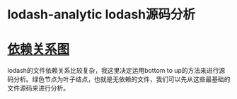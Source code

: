 # lodash-analytic lodash源码分析

# [依赖关系图]('https://github.com/ycczkl/lodash-analytic/blob/master/images/dep-graph.svg')

lodash的文件依赖关系比较复杂，我这里决定运用bottom to up的方法来进行源码分析。绿色节点为叶子结点，也就是无依赖的文件，我们可以先从这些最基础的文件源码来进行分析。

